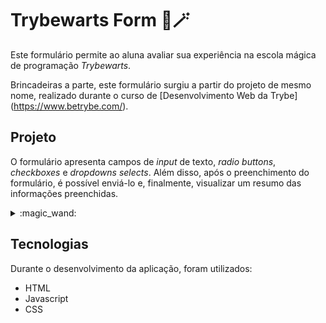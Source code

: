# Trybewarts Form :european_castle::magic_wand:

Este formulário permite ao aluna avaliar sua experiência na escola mágica de programação *Trybewarts*. 

Brincadeiras a parte, este formulário surgiu a partir do projeto de mesmo nome, realizado durante o curso de [Desenvolvimento Web da Trybe] (https://www.betrybe.com/).

## Projeto

O formulário apresenta campos de *input* de texto, *radio buttons*, *checkboxes* e *dropdowns selects*. Além disso, após o preenchimento do formulário, é possível enviá-lo e, finalmente, visualizar um resumo das informações preenchidas.

<details>
  <summary>:magic_wand:</summary>

  Teste o login **tryber@teste.com** e senha **123456**.
</details>

## Tecnologias

Durante o desenvolvimento da aplicação, foram utilizados:

* HTML
* Javascript
* CSS